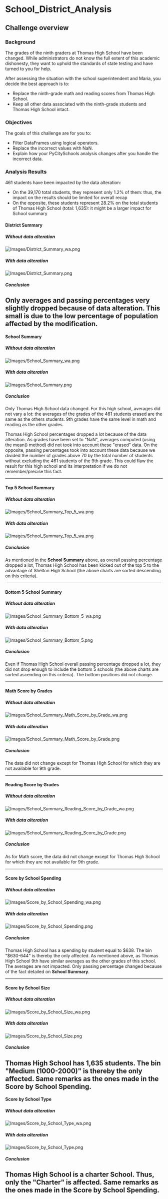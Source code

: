 # School_District_Analysis

## Challenge overview

### Background

The grades of the ninth graders at Thomas High School have been changed. While administrators do not know the full extent of this academic dishonesty, they want to uphold the standards of state testing and have turned to you for help.

After assessing the situation with the school superintendent and Maria, you decide the best approach is to:

- Replace the ninth-grade math and reading scores from Thomas High School.
- Keep all other data associated with the ninth-grade students and Thomas High School intact.

### Objectives
The goals of this challenge are for you to:
- Filter DataFrames using logical operators.
- Replace the incorrect values with NaN.
- Explain how your PyCitySchools analysis changes after you handle the incorrect data. 

### Analysis Results

461 students have been impacted by the data alteration:
- On the 39,170 total students, they represent only 1.2% of them: thus, the impact on the results should be limited for overall recap
- On the opposite, these students represent 28.2% on the total students of Thomas High School (total: 1,635): it might be a larger impact for School summary


#### District Summary 
##### Without data alteration
![Images/District_Summary_wa.png](Images/District_Summary_wa.png)

##### With data alteration
![Images/District_Summary.png](Images/District_Summary.png)

##### Conclusion
Only averages and passing percentages very slightly dropped because of data alteration.
This small is due to the low percentage of population affected by the modification.
---
#### School Summary 
##### Without data alteration
![Images/School_Summary_wa.png](Images/School_Summary_wa.png)

##### With data alteration
![Images/School_Summary.png](Images/School_Summary.png)

##### Conclusion
Only Thomas High School data changed.
For this high school, averages did not vary a lot: the averages of the grades of the 461 students erased are the same as the others students. 
9th grades have the same level in math and reading as the other grades.

Thomas High School percentages dropped a lot because of the data alteration. As grades have been set to "NaN", averages computed (using the mean() method) did not took into account these "erased" data. On the opposite, passing percentages took into account these data because we divided the number of grades above 70 by the total number of students without excluding the 461 students of the 9th grade.
This could flaw the result for this high school and its interpretation if we do not remember/precise this fact.

---
#### Top 5 School Summary 
##### Without data alteration
![Images/School_Summary_Top_5_wa.png](Images/School_Summary_Top_5_wa.png)

##### With data alteration
![Images/School_Summary_Top_5_wa.png](Images/School_Summary_Top_5.png)

##### Conclusion
As mentioned in the **School Summary** above, as overall passing percentage dropped a lot, Thomas High School has been kicked out of the top 5 to the advantage of Shelton High School (the above charts are sorted descending on this criteria).

---
#### Bottom 5 School Summary 
##### Without data alteration
![Images/School_Summary_Bottom_5_wa.png](Images/School_Summary_Bottom_5_wa.png)

##### With data alteration
![Images/School_Summary_Bottom_5.png](Images/School_Summary_Bottom_5.png)

##### Conclusion
Even if Thomas High School overall passing percentage dropped a lot, they did not drop enough to include the bottom 5 schools (the above charts are sorted ascending on this criteria). The bottom positions did not change.

---
#### Math Score by Grades
##### Without data alteration
![Images/School_Summary_Math_Score_by_Grade_wa.png](Images/School_Summary_Math_Score_by_Grade_wa.png)

##### With data alteration
![Images/School_Summary_Math_Score_by_Grade.png](Images/School_Summary_Math_Score_by_Grade.png)

##### Conclusion
The data did not change except for Thomas High School for which they are not available for 9th grade.

---
#### Reading Score by Grades
##### Without data alteration
![Images/School_Summary_Reading_Score_by_Grade_wa.png](Images/School_Summary_Reading_Score_by_Grade_wa.png)

##### With data alteration
![Images/School_Summary_Reading_Score_by_Grade.png](Images/School_Summary_Reading_Score_by_Grade.png)

##### Conclusion
As for Math score, the data did not change except for Thomas High School for which they are not available for 9th grade.

---
#### Score by School Spending
##### Without data alteration
![Images/Score_by_School_Spending_wa.png](Images/Score_by_School_Spending_wa.png)

##### With data alteration
![Images/Score_by_School_Spending.png](Images/Score_by_School_Spending.png)

##### Conclusion
Thomas High School has a spending by student equal to $638. The bin "$630-644" is thereby the only affected. 
As mentioned above, as Thomas High School 9th have similar averages as the other grades of this school. The averages are not impacted.
Only passing percentage changed because of the fact detailed on **School Summary**.

---
#### Score by School Size
##### Without data alteration
![Images/Score_by_School_Size_wa.png](Images/Score_by_School_Size_wa.png)

##### With data alteration
![Images/Score_by_School_Size.png](Images/Score_by_School_Size.png)

##### Conclusion
Thomas High School has 1,635 students. The bin "Medium (1000-2000)" is thereby the only affected.
Same remarks as the ones made in the **Score by School Spending**.
---
#### Score by School Type
##### Without data alteration
![Images/Score_by_School_Type_wa.png](Images/Score_by_School_Type_wa.png)

##### With data alteration
![Images/Score_by_School_Type.png](Images/Score_by_School_Type.png)

##### Conclusion
Thomas High School is a charter School. Thus, only the "Charter" is affected.
Same remarks as the ones made in the **Score by School Spending**.
---
